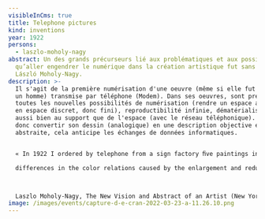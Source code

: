 ```yaml
---
visibleInCms: true
title: Telephone pictures
kind: inventions
year: 1922
persons:
  - laszlo-moholy-nagy
abstract: Un des grands précurseurs lié aux problématiques et aux possibilités
  qu’aller engendrer le numérique dans la création artistique fut sans doute
  László Moholy-Nagy.
description: >-
  Il s'agit de la première numérisation d'une oeuvre (même si elle fut faite par
  un homme) transmise par téléphone (Modem). Dans ses oeuvres, sont pressenties
  toutes les nouvelles possibilités de numérisation (rendre un espace analogique
  en espace discret, donc fini), reproductibilité infinie, dématérialisation
  aussi bien au support que de l'espace (avec le réseau téléphonique). Il dut
  donc convertir son dessin (analogique) en une description objective et
  abstraite, cela anticipe les échanges de données informatiques.


  « In 1922 I ordered by telephone from a sign factory ﬁve paintings in porcelain enamel. I had the factory’s color chart before me and I sketched my paintings on graph paper. At the other end of the telephone the factory supervisor had the same kind of paper, divided into squares. He took down the dictated shapes in the correct position. (It was like playing chess by correspondence.) One of the pictures was delivered in three different sizes, so that I could study the subtle 

  differences in the color relations caused by the enlargement and reduction. »



  Laszlo Moholy-Nagy, The New Vision and Abstract of an Artist (New York: Wittenborn, 1947), p. 79.
image: /images/events/capture-d-e-cran-2022-03-23-a-11.26.10.png
---
```

